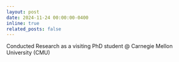 ```yaml
---
layout: post
date: 2024-11-24 00:00:00-0400
inline: true
related_posts: false
---
```


Conducted Research as a visiting PhD student @ Carnegie Mellon University (CMU)

